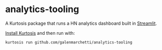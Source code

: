 # analytics-tooling

A Kurtosis package that runs a HN analytics dashboard built in [Streamlit](https://github.com/streamlit/streamlit).

[Install Kurtosis](https://docs.kurtosis.com/install) and then run with:
```
kurtosis run github.com/galenmarchetti/analytics-tooling
```
